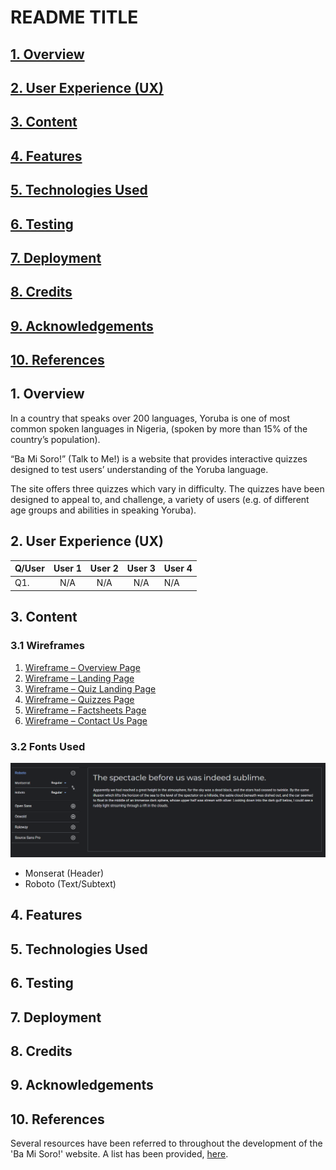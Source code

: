 # README TITLE 


## [1. Overview](#1-overview)
## [2. User Experience (UX)](#2-user-experience-ux)
## [3. Content](#3-content)
## [4. Features](#4-features)
## [5. Technologies Used](#5-technologies-used) 
## [6. Testing](#6-testing)
## [7. Deployment](#7-deployment)
## [8. Credits](#8-credits)
## [9. Acknowledgements](#9-acknowledgements)
## [10. References](#10-references)

## 1. Overview

In a country that speaks over 200 languages, Yoruba is one of most common spoken languages in Nigeria, (spoken by more than 15% of the country’s population).

“Ba Mi Soro!” (Talk to Me!) is a website that provides interactive quizzes designed to test users’ understanding of the Yoruba language.

The site offers three quizzes which vary in difficulty. The quizzes have been designed to appeal to, and challenge, a variety of users (e.g. of different age groups and abilities in speaking Yoruba). 

## 2. User Experience (UX)


|Q/User| User 1 | User 2 | User 3 | User 4| 
|-------------|:-------------:|:-------------:|:-------------:|:-------------
|Q1.|N/A| N/A| N/A | N/A |


## 3. Content

### 3.1 Wireframes 

1.	[Wireframe – Overview Page](assets/docs/wireframes/ba-mi-soro-overview.png)
2.	[Wireframe – Landing Page](assets/docs/wireframes/ba-mi-soro-landingpg.png)
3.	[Wireframe – Quiz Landing Page](assets/docs/wireframes/ba-mi-soro-quiz-landingpg.png)
4.	[Wireframe – Quizzes Page](assets/docs/wireframes/ba-mi-soro-quizzes.png)
5.	[Wireframe – Factsheets Page](assets/docs/wireframes/ba-mi-soro-factsheets.png)
6.	[Wireframe – Contact Us Page](assets/docs/wireframes/ba-mi-soro-contactuspg.png)

### 3.2 Fonts Used 
![](/docs/readme-content/fonts-used.PNG)

- Monserat (Header) 
- Roboto (Text/Subtext) 

## 4. Features
## 5. Technologies Used
## 6. Testing
## 7. Deployment
## 8. Credits
## 9. Acknowledgements
## 10. References

Several resources have been referred to throughout the development of the 'Ba Mi Soro!' website. A list has been provided, [here](https://github.com/SOlaCoder005/ba-mi-soro/blob/master/REFS.md).